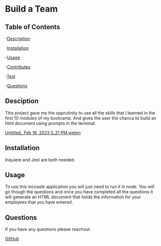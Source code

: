  # Build a Team 
  
 ## Table of Contents
 
  -[Description](#Description)
 
  -[Installation](#Installation)
 
  -[Usage](#Usage)

  -[Contributes](#Contributes)

  -[Test](#Test)

  -[Questions](#Questions)


  ## Desciption
 This project gave me the opprutinity to use all the skills that I learned in the first 10 modules of my bootcamp. And gives the user the chance to build an html document using prompts in the terminal.
 
[Untitled_ Feb 18, 2023 5_21 PM.webm](https://user-images.githubusercontent.com/90412072/219973559-8c8de7bb-e3b9-4b75-9e27-ce6d0fa6e430.webm)

 
  ## Installation 
Inquiere and Jest are both needed.
  ## Usage 
 To use this incosole application you will just need to run it in node. You will go though the questions and once you have completed all the questions it will generate an HTML document that holds the information for your employees that you have entered. 

 
  
  ## Questions 
 If you have any questions please reachout. 
 
  [GitHub](StamperM)


